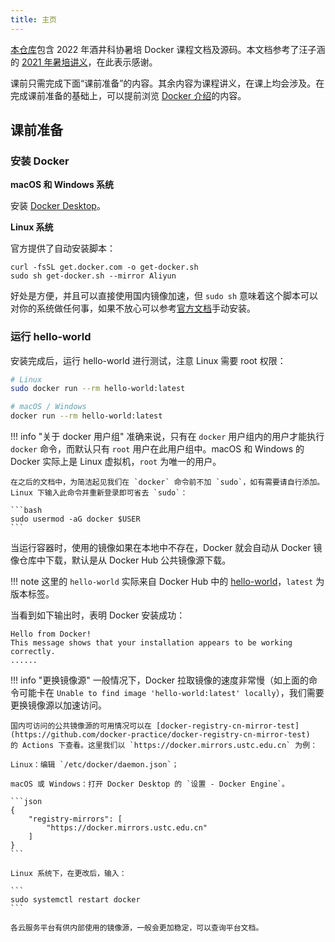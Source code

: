 ```yaml
---
title: 主页
---
```


[本仓库](https://github.com/liang2kl/2022-summer-training-docker-tutorial/)包含 2022 年酒井科协暑培 Docker 课程文档及源码。本文档参考了汪子涵的 [2021 年暑培讲义](https://www.xuetangx.com/learn/THUSAST08091234567890/THUSAST08091234567890/8571842/video/13167567)，在此表示感谢。

课前只需完成下面“课前准备”的内容。其余内容为课程讲义，在课上均会涉及。在完成课前准备的基础上，可以提前浏览 [Docker 介绍](introduction.md)的内容。

## 课前准备

### 安装 Docker

**macOS 和 Windows 系统**

安装 [Docker Desktop](https://www.docker.com/products/docker-desktop/)。

**Linux 系统**

官方提供了自动安装脚本：

```
curl -fsSL get.docker.com -o get-docker.sh
sudo sh get-docker.sh --mirror Aliyun
```

好处是方便，并且可以直接使用国内镜像加速，但 `sudo sh` 意味着这个脚本可以对你的系统做任何事，如果不放心可以参考[官方文档](https://docs.docker.com/engine/install/ubuntu/)手动安装。

### 运行 hello-world

安装完成后，运行 hello-world 进行测试，注意 Linux 需要 root 权限：

```bash
# Linux
sudo docker run --rm hello-world:latest

# macOS / Windows
docker run --rm hello-world:latest
```

!!! info "关于 docker 用户组"
    准确来说，只有在 `docker` 用户组内的用户才能执行 `docker` 命令，而默认只有 `root` 用户在此用户组中。macOS 和 Windows 的 Docker 实际上是 Linux 虚拟机，`root` 为唯一的用户。

    在之后的文档中，为简洁起见我们在 `docker` 命令前不加 `sudo`，如有需要请自行添加。Linux 下输入此命令并重新登录即可省去 `sudo`：

    ```bash
    sudo usermod -aG docker $USER
    ```

当运行容器时，使用的镜像如果在本地中不存在，Docker 就会自动从 Docker 镜像仓库中下载，默认是从 Docker Hub 公共镜像源下载。

!!! note
    这里的 `hello-world` 实际来自 Docker Hub 中的 [hello-world](https://hub.docker.com/_/hello-world)，`latest` 为版本标签。

当看到如下输出时，表明 Docker 安装成功：

```
Hello from Docker!
This message shows that your installation appears to be working correctly.
......
```

!!! info "更换镜像源"
    一般情况下，Docker 拉取镜像的速度非常慢（如上面的命令可能卡在 `Unable to find image 'hello-world:latest' locally`），我们需要更换镜像源以加速访问。

    国内可访问的公共镜像源的可用情况可以在 [docker-registry-cn-mirror-test](https://github.com/docker-practice/docker-registry-cn-mirror-test)
    的 Actions 下查看。这里我们以 `https://docker.mirrors.ustc.edu.cn` 为例：

    Linux：编辑 `/etc/docker/daemon.json`；

    macOS 或 Windows：打开 Docker Desktop 的 `设置 - Docker Engine`。

    ```json
    {
        "registry-mirrors": [
            "https://docker.mirrors.ustc.edu.cn"
        ]
    } 
    ```

    Linux 系统下，在更改后，输入：

    ```
    sudo systemctl restart docker
    ```

    各云服务平台有供内部使用的镜像源，一般会更加稳定，可以查询平台文档。
